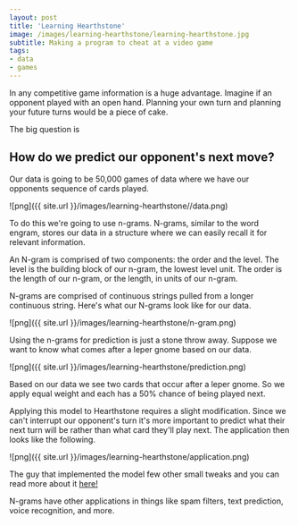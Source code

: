 ```yaml
---
layout: post
title: 'Learning Hearthstone'
image: /images/learning-hearthstone/learning-hearthstone.jpg
subtitle: Making a program to cheat at a video game
tags:
- data
- games
---
```


In any competitive game information is a huge advantage.  Imagine if an opponent played with an open hand.  Planning your own turn and planning your future turns would be a piece of cake.

The big question is

## How do we predict our opponent's next move?

Our data is going to be 50,000 games of data where we have our opponents sequence of cards played.

![png]({{ site.url }}/images/learning-hearthstone//data.png)

To do this we're going to use n-grams.  N-grams, similar to the word engram, stores our data in a structure where we can easily recall it for relevant information.  

An N-gram is comprised of two components: the order and the level.  The level is the building block of our n-gram, the lowest level unit.  The order is the length of our n-gram, or the length, in units of our n-gram.

N-grams are comprised of continuous strings pulled from a longer continuous string.  Here's what our N-grams look like for our data.

![png]({{ site.url }}/images/learning-hearthstone/n-gram.png)

Using the n-grams for prediction is just a stone throw away.  Suppose we want to know what comes after a leper gnome based on our data.

![png]({{ site.url }}/images/learning-hearthstone/prediction.png)

Based on our data we see two cards that occur after a leper gnome.  So we apply equal weight and each has a 50% chance of being played next.

Applying this model to Hearthstone requires a slight modification.  Since we can't interrupt our opponent's turn it's more important to predict what their next turn will be rather than what card they'll play next.  The application then looks like the following.

![png]({{ site.url }}/images/learning-hearthstone/application.png)

The guy that implemented the model few other small tweaks and you can read more about it [here!](https://www.elie.net/blog/hearthstone/predicting-hearthstone-opponent-deck-using-machine-learning "Predicting Hearthstone")

N-grams have other applications in things like spam filters, text prediction, voice recognition, and more.
